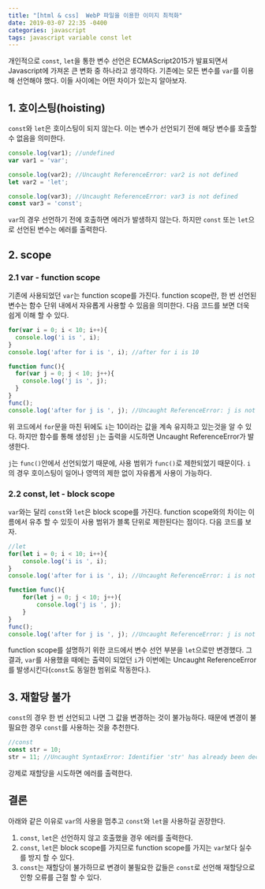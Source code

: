 ```yaml
---
title: "[html & css]  WebP 파일을 이용한 이미지 최적화"
date: 2019-03-07 22:35 -0400
categories: javascript
tags: javascript variable const let
---
```


개인적으로 `const`, `let`을 통한 변수 선언은 ECMAScript2015가 발표되면서 Javascript에 가져온 큰 변화 중 하나라고 생각하다. 기존에는 모든 변수를 `var`를 이용해 선언해야 했다. 이들 사이에는 어떤 차이가 있는지 알아보자.

## 1. 호이스팅(hoisting)

`const`와 `let`은 호이스팅이 되지 않는다. 이는 변수가 선언되기 전에 해당 변수를 호출할 수 없음을 의미한다.

```js
console.log(var1); //undefined
var var1 = 'var';

console.log(var2); //Uncaught ReferenceError: var2 is not defined
let var2 = 'let';

console.log(var3); //Uncaught ReferenceError: var3 is not defined
const var3 = 'const';
```

`var`의 경우 선언하기 전에 호출하면 에러가 발생하지 않는다. 하지만 `const` 또는 `let`으로 선언된 변수는 에러를 출력한다.

## 2. scope

### 2.1 var - function scope
기존에 사용되었던 `var`는 function scope를 가진다. function scope란, 한 번 선언된 변수는 함수 단위 내에서 자유롭게 사용할 수 있음을 의미한다. 다음 코드를 보면 더욱 쉽게 이해 할 수 있다.


```js
for(var i = 0; i < 10; i++){
  console.log('i is ', i);
}
console.log('after for i is ', i); //after for i is 10

function func(){
  for(var j = 0; j < 10; j++){
    console.log('j is ', j);
  }
}
func();
console.log('after for j is ', j); //Uncaught ReferenceError: j is not defined
```

위 코드에서 `for`문을 마친 뒤에도 `i`는 10이라는 값을 계속 유지하고 있는것을 알 수 있다.
하지만 함수를 통해 생성된 `j`는 출력을 시도하면 Uncaught ReferenceError가 발생한다.

`j`는 `func()`안에서 선언되었기 때문에, 사용 범위가 `func()`로 제한되었기 때문이다. `i`의 경우 호이스팅이 일어나 영역의 제한 없이 자유롭게 사용이 가능하다.

### 2.2 const, let - block scope

`var`와는 달리 `const`와 `let`은 block scope를 가진다. function scope와의 차이는 이름에서 유추 할 수 있듯이 사용 범위가 블록 단위로 제한된다는 점이다. 다음 코드를 보자.

```js
//let
for(let i = 0; i < 10; i++){
    console.log('i is ', i);
}
console.log('after for i is ', i); //Uncaught ReferenceError: i is not defined

function func(){
    for(let j = 0; j < 10; j++){
        console.log('j is ', j);
    }
}
func();
console.log('after for j is ', j); //Uncaught ReferenceError: j is not defined
```

function scope를 설명하기 위한 코드에서 변수 선언 부분을 `let`으로만 변경했다. 그 결과, `var`를 사용했을 때에는 출력이 되었던 `i`가 이번에는 Uncaught ReferenceError를 발생시킨다(`const`도 동일한 범위로 작동한다.).

## 3. 재할당 불가
`const`의 경우 한 번 선언되고 나면 그 값을 변경하는 것이 불가능하다. 때문에 변경이 불필요한 경우 `const`를 사용하는 것을 추천한다.

```js
//const
const str = 10;
str = 11; //Uncaught SyntaxError: Identifier 'str' has already been declared
```
강제로 재할당을 시도하면 에러를 출력한다.

## 결론

아래와 같은 이유로 `var`의 사용을 멈추고 `const`와 `let`을 사용하길 권장한다.

1. `const`, `let`은 선언하지 않고 호출했을 경우 에러를 출력한다.
2. `const`, `let`은 block scope를 가지므로 function scope를 가지는 `var`보다 실수를 방지 할 수 있다.
3. `const`는 재할당이 불가하므로 변경이 불필요한 값들은 `const`로 선언해 재할당으로 인항 오류를 근절 할 수 있다.